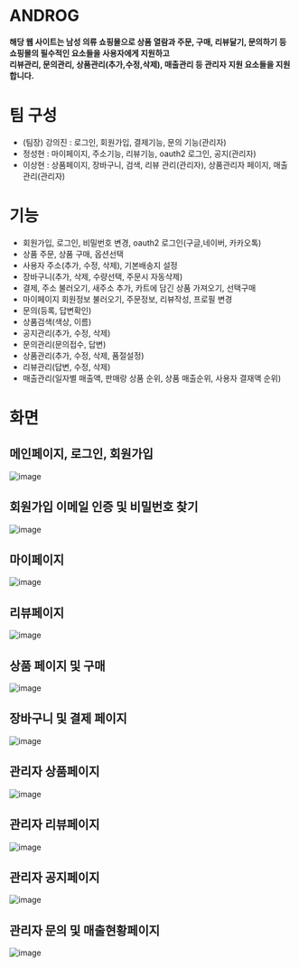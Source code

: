 # ANDROG
**해당 웹 사이트는 남성 의류 쇼핑몰으로 상품 열람과 주문, 구매, 리뷰달기, 문의하기 등 쇼핑몰의 필수적인 요소들을 사용자에게 지원하고**  
**리뷰관리, 문의관리, 상품관리(추가,수정,삭제), 매출관리 등 관리자 지원 요소들을 지원합니다.**

# 팀 구성
- (팀장) 강의진 : 로그인, 회원가입, 결제기능, 문의 기능(관리자)
- 정성현 : 마이페이지, 주소기능, 리뷰기능, oauth2 로그인, 공지(관리자)
- 이상현 : 상품페이지, 장바구니, 검색, 리뷰 관리(관리자), 상품관리자 페이지, 매출관리(관리자)

# 기능
- 회원가입, 로그인, 비밀번호 변경, oauth2 로그인(구글,네이버, 카카오톡)
- 상품 주문, 상품 구매, 옵션선택
- 사용자 주소(추가, 수정, 삭제), 기본배송지 설정
- 장바구니(추가, 삭제, 수량선택, 주문시 자동삭제)
- 결제, 주소 불러오기, 새주소 추가, 카트에 담긴 상품 가져오기, 선택구매
- 마이페이지 회원정보 불러오기, 주문정보, 리뷰작성, 프로필 변경
- 문의(등록, 답변확인)
- 상품검색(색상, 이름)
- 공지관리(추가, 수정, 삭제)
- 문의관리(문의접수, 답변)
- 상품관리(추가, 수정, 삭제, 품절설정)
- 리뷰관리(답변, 수정, 삭제)
- 매출관리(일자별 매출액, 판매랑 상품 순위, 상품 매출순위, 사용자 결재액 순위)

# 화면

## 메인페이지, 로그인, 회원가입
![image](https://github.com/KORIT-JKL/androg-portfolio-app/assets/51119920/6f7d8df5-ab74-4f7b-8eaa-65fb6c85effa)

## 회원가입 이메일 인증 및 비밀번호 찾기
![image](https://github.com/KORIT-JKL/androg-portfolio-app/assets/51119920/45d284bd-e048-4976-8e41-9242bde4d2f9)

## 마이페이지
![image](https://github.com/KORIT-JKL/androg-portfolio-app/assets/51119920/9d144fa7-571c-457f-be35-a67ee36ff0f4)

## 리뷰페이지
![image](https://github.com/KORIT-JKL/androg-portfolio-app/assets/51119920/b168f0a2-f630-4ff8-9165-0881c7acda15)

## 상품 페이지 및 구매
![image](https://github.com/KORIT-JKL/androg-portfolio-app/assets/51119920/16197ff3-2abe-484c-be2f-687a91034501)

## 장바구니 및 결제 페이지
![image](https://github.com/KORIT-JKL/androg-portfolio-app/assets/51119920/5b1b6830-63d2-434c-8546-d0649c9b39d5)

## 관리자 상품페이지
![image](https://github.com/KORIT-JKL/androg-portfolio-app/assets/51119920/23b8d358-8e19-41be-8b98-b54fa11f9275)

## 관리자 리뷰페이지
![image](https://github.com/KORIT-JKL/androg-portfolio-app/assets/51119920/b2de7049-b827-4cc2-8d13-069a85e854fd)

## 관리자 공지페이지
![image](https://github.com/KORIT-JKL/androg-portfolio-app/assets/51119920/d3bce110-b571-4da9-a045-3483ab03b3b1)

## 관리자 문의 및 매출현황페이지
![image](https://github.com/KORIT-JKL/androg-portfolio-app/assets/51119920/8fef1342-6bed-4ba2-b8b4-89b36334ed0d)

